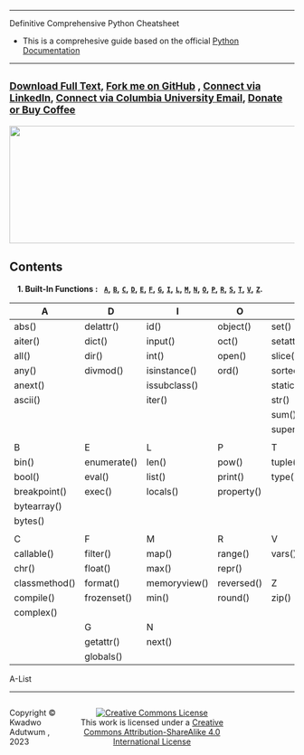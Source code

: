 
---
Definitive Comprehensive Python Cheatsheet
- This is a comprehesive guide based on the official [Python Documentation](https://docs.python.org/3/library/index.html)
---

<sup>[Download Full Text](https://github.com/uptimistic/ComputerProgramming/blob/main/DefinitivePythonCheatsheet.md), [Fork me on GitHub](https://github.com/uptimistic/ComputerProgramming) , [Connect via LinkedIn](https://www.linkedin.com/in/kwadwoadutwum/), [Connect via Columbia University Email](mailto:ka2526@columbia.edu), [Donate or Buy Coffee](https://ko-fi.com/optimistic)
</sup>
---



<p align="center">
  <img width="700" height="208" src="https://github.com/uptimistic/ComputerProgramming/blob/main/Python.png">
</p>


Contents
--------
**&nbsp;&nbsp;&nbsp;** **1. Built-In Functions :** **&nbsp;** **[`A`](#A-List)**__,__ **[`B`](#dictionary)**__,__ **[`C`](#set)**__,__ **[`D`](#tuple)**__,__ **[`E`](#range)**__,__ **[`F`](#enumerate)**__,__ **[`G`](#iterator)**__,__ **[`I`](#generator)**__,__ **[`L`](#iterator)**__,__ **[`M`](#iterator)**__,__ **[`N`](#iterator)**__,__ **[`O`](#iterator)**__,__ **[`P`](#iterator)**__,__ **[`R`](#iterator)**__,__ **[`S`](#iterator)**__,__ **[`T`](#iterator)**__,__ **[`V`](#iterator)**__,__ **[`Z`](#iterator)**__.__

| A             | D           | I            | O          | S              |
|---------------|-------------|--------------|------------|----------------|
| abs()         | delattr()   | id()         | object()   | set()          |
| aiter()       | dict()      | input()      | oct()      | setattr()      |
| all()         | dir()       | int()        | open()     | slice()        |
| any()         | divmod()    | isinstance() | ord()      | sorted()       |
| anext()       |             | issubclass() |            | staticmethod() |
| ascii()       |             | iter()       |            | str()          |
|               |             |              |            | sum()          |
|               |             |              |            | super()        |
|               |             |              |            |                |
| B             | E           | L            | P          | T              |
| bin()         | enumerate() | len()        | pow()      | tuple()        |
| bool()        | eval()      | list()       | print()    | type()         |
| breakpoint()  | exec()      | locals()     | property() |                |
| bytearray()   |             |              |            |                |
| bytes()       |             |              |            |                |
|               |             |              |            |                |
| C             | F           | M            | R          | V              |
| callable()    | filter()    | map()        | range()    | vars()         |
| chr()         | float()     | max()        | repr()     |                |
| classmethod() | format()    | memoryview() | reversed() | Z              |
| compile()     | frozenset() | min()        | round()    | zip()          |
| complex()     |             |              |            |                |
|               | G           | N            |            |                |
|               | getattr()   | next()       |            |                |
|               | globals()   |


A-List

-----

<footer>
<p style="float:left; width: 20%;">
Copyright © Kwadwo Adutwum , 2023
</p>
<p style="float:left; width: 60%; text-align:center;">
<a rel="license" href="http://creativecommons.org/licenses/by-sa/4.0/"><img alt="Creative Commons License" style="border-width:0" src="https://i.creativecommons.org/l/by-sa/4.0/88x31.png" /></a><br />This work is licensed under a <a rel="license" href="http://creativecommons.org/licenses/by-sa/4.0/">Creative Commons Attribution-ShareAlike 4.0 International License</a>
</p>


</footer>

